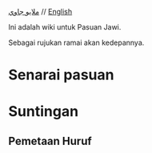 [ملايو جاوي](README_ms.md) // [English](README_en.md)


Ini adalah wiki untuk Pasuan Jawi.

Sebagai rujukan ramai akan kedepannya.

# Senarai pasuan

# Suntingan
## Pemetaan Huruf

